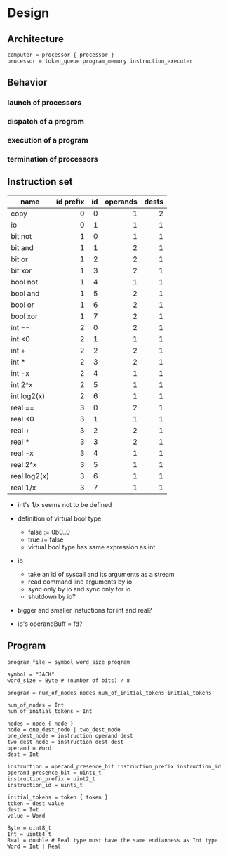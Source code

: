 # Design

## Architecture

```
computer = processor { processor }
processor = token_queue program_memory instruction_executer
```


## Behavior

### launch of processors

### dispatch of a program

### execution of a program

### termination of processors


## Instruction set

name         | id prefix | id | operands | dests
-------------|----------:|---:|---------:|------:
copy         |         0 |  0 |        1 |     2
io           |         0 |  1 |        1 |     1
bit not      |         1 |  0 |        1 |     1
bit and      |         1 |  1 |        2 |     1
bit or       |         1 |  2 |        2 |     1
bit xor      |         1 |  3 |        2 |     1
bool not     |         1 |  4 |        1 |     1
bool and     |         1 |  5 |        2 |     1
bool or      |         1 |  6 |        2 |     1
bool xor     |         1 |  7 |        2 |     1
int ==       |         2 |  0 |        2 |     1
int <0       |         2 |  1 |        1 |     1
int +        |         2 |  2 |        2 |     1
int *        |         2 |  3 |        2 |     1
int -x       |         2 |  4 |        1 |     1
int 2^x      |         2 |  5 |        1 |     1
int log2(x)  |         2 |  6 |        1 |     1
real ==      |         3 |  0 |        2 |     1
real <0      |         3 |  1 |        1 |     1
real +       |         3 |  2 |        2 |     1
real *       |         3 |  3 |        2 |     1
real -x      |         3 |  4 |        1 |     1
real 2^x     |         3 |  5 |        1 |     1
real log2(x) |         3 |  6 |        1 |     1
real 1/x     |         3 |  7 |        1 |     1

* int's 1/x seems not to be defined
* definition of virtual bool type
  * false := 0b0..0
  * true /= false
  * virtual bool type has same expression as int
* io
  * take an id of syscall and its arguments as a stream
  * read command line arguments by io
  * sync only by io and sync only for io
  * shutdown by io?

* bigger and smaller instuctions for int and real?
* io's operandBuff = fd?


## Program

```
program_file = symbol word_size program

symbol = "JACK"
word_size = Byte # (number of bits) / 8

program = num_of_nodes nodes num_of_initial_tokens initial_tokens

num_of_nodes = Int
num_of_initial_tokens = Int

nodes = node { node }
node = one_dest_node | two_dest_node
one_dest_node = instruction operand dest
two_dest_node = instruction dest dest
operand = Word
dest = Int

instruction = operand_presence_bit instruction_prefix instruction_id
operand_presence_bit = uint1_t
instruction_prefix = uint2_t
instruction_id = uint5_t

initial_tokens = token { token }
token = dest value
dest = Int
value = Word

Byte = uint8_t
Int = uint64_t
Real = double # Real type must have the same endianness as Int type
Word = Int | Real
```
